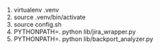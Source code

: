 1) virtualenv .venv
2) source .venv/bin/activate
3) source config.sh
4) PYTHONPATH=. python lib/jira_wrapper.py
5) PYTHONPATH=. python lib/backport_analyzer.py

